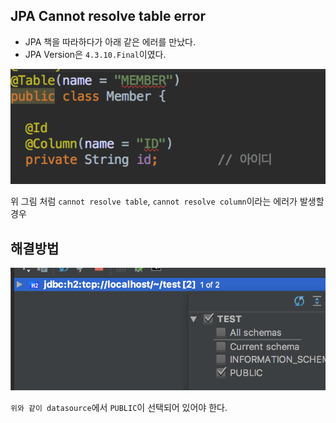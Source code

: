 ## JPA Cannot resolve table error
- JPA 책을 따라하다가 아래 같은 에러를 만났다.
- JPA Version은 `4.3.10.Final`이였다.

![](./1.png)

위 그림 처럼 `cannot resolve table`, `cannot resolve column`이라는 에러가 발생할 경우


## 해결방법
![](./2.png)

`위와 같이 datasource`에서 `PUBLIC`이 선택되어 있어야 한다.